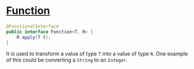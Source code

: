 # [Function](https://docs.oracle.com/en/java/javase/11/docs/api/java.base/java/util/function/Function.html)

```java
@FunctionalInterface
public interface Function<T, R> {
    R apply(T t);
}
```

It is used to transform a value of type `T` into a value of type `R`. One example of this could be converting a `String` to an `Integer`.

